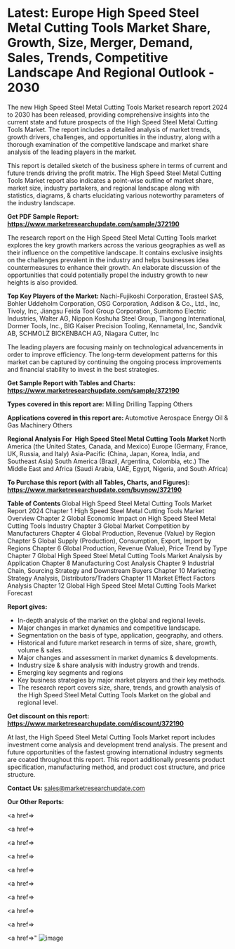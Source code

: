 # Latest: Europe High Speed Steel Metal Cutting Tools Market Share, Growth, Size, Merger, Demand, Sales, Trends, Competitive Landscape And Regional Outlook - 2030

The new High Speed Steel Metal Cutting Tools Market research report 2024 to 2030 has been released, providing comprehensive insights into the current state and future prospects of the High Speed Steel Metal Cutting Tools Market. The report includes a detailed analysis of market trends, growth drivers, challenges, and opportunities in the industry, along with a thorough examination of the competitive landscape and market share analysis of the leading players in the market.

This report is detailed sketch of the business sphere in terms of current and future trends driving the profit matrix. The High Speed Steel Metal Cutting Tools Market report also indicates a point-wise outline of market share, market size, industry partakers, and regional landscape along with statistics, diagrams, &amp; charts elucidating various noteworthy parameters of the industry landscape.

<strong><b>Get PDF Sample Report: <a href=https://www.marketresearchupdate.com/sample/372190>https://www.marketresearchupdate.com/sample/372190</a></b></strong>

The research report on the High Speed Steel Metal Cutting Tools market explores the key growth markers across the various geographies as well as their influence on the competitive landscape. It contains exclusive insights on the challenges prevalent in the industry and helps businesses idea countermeasures to enhance their growth. An elaborate discussion of the opportunities that could potentially propel the industry growth to new heights is also provided.

<strong><b>Top Key Players of the Market:
</b></strong>Nachi-Fujikoshi Corporation, Erasteel SAS, Bohler Uddeholm Corporation, OSG Corporation, Addison & Co., Ltd., Inc, Tivoly, Inc, Jiangsu Feida Tool Group Corporation, Sumitomo Electric Industries, Walter AG, Nippon Koshuha Steel Group, Tiangong International, Dormer Tools, Inc., BIG Kaiser Precision Tooling, Kennametal, Inc, Sandvik AB, SCHMOLZ BICKENBACH AG, Niagara Cutter, Inc<strong><b>
</b></strong>

The leading players are focusing mainly on technological advancements in order to improve efficiency. The long-term development patterns for this market can be captured by continuing the ongoing process improvements and financial stability to invest in the best strategies.

<strong><b>Get Sample Report with Tables and Charts: <a href=https://www.marketresearchupdate.com/sample/372190>https://www.marketresearchupdate.com/sample/372190</a></b></strong>

<strong><b>Types covered in this report are:
</b></strong>Milling
Drilling
Tapping
Others<strong><b>
</b></strong>

<strong><b>Applications covered in this report are:
</b></strong>Automotive
Aerospace
Energy
Oil & Gas
Machinery
Others<strong><b>
</b></strong>

<strong><b>Regional Analysis For  High Speed Steel Metal Cutting Tools Market</b></strong><strong><b>
</b></strong>North America (the United States, Canada, and Mexico)
Europe (Germany, France, UK, Russia, and Italy)
Asia-Pacific (China, Japan, Korea, India, and Southeast Asia)
South America (Brazil, Argentina, Colombia, etc.)
The Middle East and Africa (Saudi Arabia, UAE, Egypt, Nigeria, and South Africa)

<strong><b>To Purchase this report (with all Tables, Charts, and Figures): <a href=https://www.marketresearchupdate.com/buynow/372190>https://www.marketresearchupdate.com/buynow/372190</a></b></strong>

<strong><b>Table of Contents</b></strong><strong><b>
</b></strong>Global High Speed Steel Metal Cutting Tools Market Report 2024
Chapter 1 High Speed Steel Metal Cutting Tools Market Overview
Chapter 2 Global Economic Impact on High Speed Steel Metal Cutting Tools Industry
Chapter 3 Global Market Competition by Manufacturers
Chapter 4 Global Production, Revenue (Value) by Region
Chapter 5 Global Supply (Production), Consumption, Export, Import by Regions
Chapter 6 Global Production, Revenue (Value), Price Trend by Type
Chapter 7 Global High Speed Steel Metal Cutting Tools Market Analysis by Application
Chapter 8 Manufacturing Cost Analysis
Chapter 9 Industrial Chain, Sourcing Strategy and Downstream Buyers
Chapter 10 Marketing Strategy Analysis, Distributors/Traders
Chapter 11 Market Effect Factors Analysis
Chapter 12 Global High Speed Steel Metal Cutting Tools Market Forecast

<strong><b>Report gives:</b></strong>

- In-depth analysis of the market on the global and regional levels.
- Major changes in market dynamics and competitive landscape.
- Segmentation on the basis of type, application, geography, and others.
- Historical and future market research in terms of size, share, growth, volume &amp; sales.
- Major changes and assessment in market dynamics &amp; developments.
- Industry size &amp; share analysis with industry growth and trends.
- Emerging key segments and regions
- Key business strategies by major market players and their key methods.
- The research report covers size, share, trends, and growth analysis of the High Speed Steel Metal Cutting Tools Market on the global and regional level.

<strong><b>Get discount on this report: <a href=https://www.marketresearchupdate.com/discount/372190>https://www.marketresearchupdate.com/discount/372190</a></b></strong>

At last, the High Speed Steel Metal Cutting Tools Market report includes investment come analysis and development trend analysis. The present and future opportunities of the fastest growing international industry segments are coated throughout this report. This report additionally presents product specification, manufacturing method, and product cost structure, and price structure.

<strong><b>Contact Us:
</b></strong>sales@marketresearchupdate.com

<strong>Our Other Reports:</strong>

<a href=></a>

<a href=></a>

<a href=></a>

<a href=></a>

<a href=></a>

<a href=></a>

<a href=></a>

<a href=></a>

<a href=></a>

<a href=></a>"
![image](https://github.com/Gayatrikarjule/Market-Analysis-360/assets/97346546/0e8f5de2-1ed5-4456-b21a-783a5cd2af4d)
